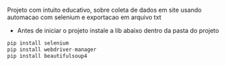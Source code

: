 Projeto com intuito educativo, sobre coleta de dados em site usando automacao com selenium e exportacao em arquivo txt

- Antes de iniciar o projeto instale a lib abaixo dentro da pasta do projeto 
```py
pip install selenium
pip install webdriver-manager
pip install beautifulsoup4

```
